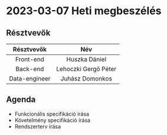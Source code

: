 2023-03-07  Heti megbeszélés
==========================

Résztvevők
--------------------------

| Résztvevők | Név | 
| :---: | :---: |
| Front-end | Huszka Dániel |
| Back-end  | Lehoczki Gergő Péter |
| Data-engineer | Juhász Domonkos |


Agenda
------------------
 - Funkcionális specifikáció írása
 - Követelmény specifikáció írása
 - Rendszerterv írása

 